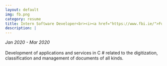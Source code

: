 ```yaml
---
layout: default
img: fb.png
category: resume
title: Intern Software Developer<br><i><a href="https://www.fbi.ie/">Future Business</a></i>
description: |
---
```

<i>Jan 2020 - Mar 2020</i>
<br>
<br>
Development of applications and services in C # related to the digitization, classification and management of documents of all kinds.